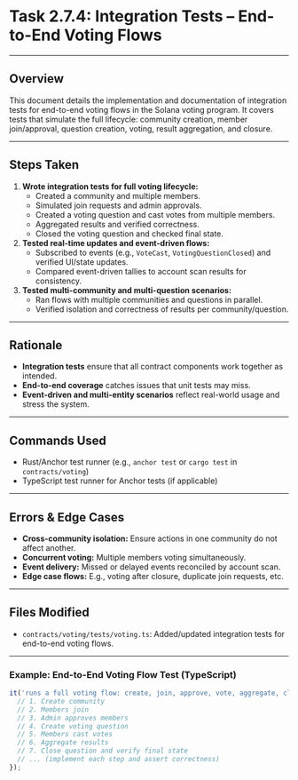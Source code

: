 # Task 2.7.4: Integration Tests – End-to-End Voting Flows

---

## Overview
This document details the implementation and documentation of integration tests for end-to-end voting flows in the Solana voting program. It covers tests that simulate the full lifecycle: community creation, member join/approval, question creation, voting, result aggregation, and closure.

---

## Steps Taken
1. **Wrote integration tests for full voting lifecycle:**
    - Created a community and multiple members.
    - Simulated join requests and admin approvals.
    - Created a voting question and cast votes from multiple members.
    - Aggregated results and verified correctness.
    - Closed the voting question and checked final state.
2. **Tested real-time updates and event-driven flows:**
    - Subscribed to events (e.g., `VoteCast`, `VotingQuestionClosed`) and verified UI/state updates.
    - Compared event-driven tallies to account scan results for consistency.
3. **Tested multi-community and multi-question scenarios:**
    - Ran flows with multiple communities and questions in parallel.
    - Verified isolation and correctness of results per community/question.

---

## Rationale
- **Integration tests** ensure that all contract components work together as intended.
- **End-to-end coverage** catches issues that unit tests may miss.
- **Event-driven and multi-entity scenarios** reflect real-world usage and stress the system.

---

## Commands Used
- Rust/Anchor test runner (e.g., `anchor test` or `cargo test` in `contracts/voting`)
- TypeScript test runner for Anchor tests (if applicable)

---

## Errors & Edge Cases
- **Cross-community isolation:** Ensure actions in one community do not affect another.
- **Concurrent voting:** Multiple members voting simultaneously.
- **Event delivery:** Missed or delayed events reconciled by account scan.
- **Edge case flows:** E.g., voting after closure, duplicate join requests, etc.

---

## Files Modified
- `contracts/voting/tests/voting.ts`: Added/updated integration tests for end-to-end voting flows.

---

### Example: End-to-End Voting Flow Test (TypeScript)
```ts
it('runs a full voting flow: create, join, approve, vote, aggregate, close', async () => {
  // 1. Create community
  // 2. Members join
  // 3. Admin approves members
  // 4. Create voting question
  // 5. Members cast votes
  // 6. Aggregate results
  // 7. Close question and verify final state
  // ... (implement each step and assert correctness)
});
``` 